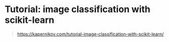 # Tutorial: image classification with scikit-learn
> https://kapernikov.com/tutorial-image-classification-with-scikit-learn/